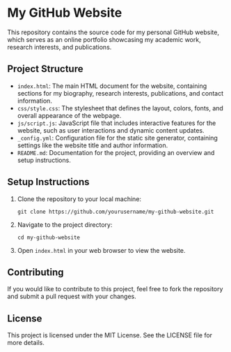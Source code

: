 # My GitHub Website

This repository contains the source code for my personal GitHub website, which serves as an online portfolio showcasing my academic work, research interests, and publications.

## Project Structure

- `index.html`: The main HTML document for the website, containing sections for my biography, research interests, publications, and contact information.
- `css/style.css`: The stylesheet that defines the layout, colors, fonts, and overall appearance of the webpage.
- `js/script.js`: JavaScript file that includes interactive features for the website, such as user interactions and dynamic content updates.
- `_config.yml`: Configuration file for the static site generator, containing settings like the website title and author information.
- `README.md`: Documentation for the project, providing an overview and setup instructions.

## Setup Instructions

1. Clone the repository to your local machine:
   ```
   git clone https://github.com/yourusername/my-github-website.git
   ```

2. Navigate to the project directory:
   ```
   cd my-github-website
   ```

3. Open `index.html` in your web browser to view the website.

## Contributing

If you would like to contribute to this project, feel free to fork the repository and submit a pull request with your changes.

## License

This project is licensed under the MIT License. See the LICENSE file for more details.